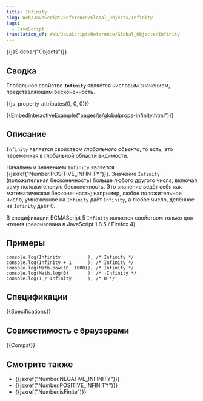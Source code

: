 ```yaml
---
title: Infinity
slug: Web/JavaScript/Reference/Global_Objects/Infinity
tags:
  - JavaScript
translation_of: Web/JavaScript/Reference/Global_Objects/Infinity
---
```


{{jsSidebar("Objects")}}

## Сводка

Глобальное свойство **`Infinity`** является числовым значением, представляющим бесконечность.

{{js_property_attributes(0, 0, 0)}}

{{EmbedInteractiveExample("pages/js/globalprops-infinity.html")}}

## Описание

`Infinity` является свойством _глобального объекта_, то есть, это переменная в глобальной области видимости.

Начальным значением `Infinity` является {{jsxref("Number.POSITIVE_INFINITY")}}. Значение `Infinity` (положительная бесконечность) больше любого другого числа, включая саму положительную бесконечность. Это значение ведёт себя как математическая бесконечность; например, любое положительное число, умноженное на `Infinity` даёт `Infinity`, а любое число, делённое на `Infinity` даёт 0.

В спецификации ECMAScript 5 `Infinity` является свойством только для чтения (реализована в JavaScript 1.8.5 / Firefox 4).

## Примеры

```
console.log(Infinity          ); /* Infinity */
console.log(Infinity + 1      ); /* Infinity */
console.log(Math.pow(10, 1000)); /* Infinity */
console.log(Math.log(0)       ); /* -Infinity */
console.log(1 / Infinity      ); /* 0 */
```

## Спецификации

{{Specifications}}

## Совместимость с браузерами

{{Compat}}

## Смотрите также

- {{jsxref("Number.NEGATIVE_INFINITY")}}
- {{jsxref("Number.POSITIVE_INFINITY")}}
- {{jsxref("Number.isFinite")}}
